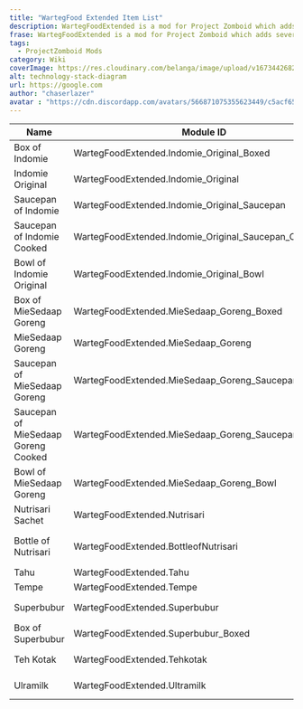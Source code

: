```yaml
---
title: "WartegFood Extended Item List"
description: WartegFoodExtended is a mod for Project Zomboid which adds several Indonesian food recipes.
frase: WartegFoodExtended is a mod for Project Zomboid which adds several Indonesian food recipes.
tags:
  - ProjectZomboid Mods
category: Wiki
coverImage: https://res.cloudinary.com/belanga/image/upload/v1673442682/wfe/Icon/wartegextendedfood_arv4ul.jpg
alt: technology-stack-diagram
url: https://google.com
author: "chaserlazer"
avatar : "https://cdn.discordapp.com/avatars/566871075355623449/c5acf65c14af4c8f2b508910462fd026.gif"
---
```



|Name|Module ID|Icon|
|--|--|--|
|Box of Indomie|WartegFoodExtended.Indomie_Original_Boxed | ![Indomie Box Icon](https://res.cloudinary.com/belanga/image/upload/v1673779924/wfe/Icon/Item_IndomieBox_lz7iib.png) |
|Indomie Original|WartegFoodExtended.Indomie_Original | ![Indomie](https://res.cloudinary.com/belanga/image/upload/v1673779924/wfe/Icon/Item_Indomie_xncxlc.png)|
|Saucepan of Indomie|WartegFoodExtended.Indomie_Original_Saucepan | ![Indomie Saucepan](https://res.cloudinary.com/belanga/image/upload/v1672913272/wfe/Icon/Item_SaucepanwithIndomie_va6jg9.png) |
|Saucepan of Indomie Cooked|WartegFoodExtended.Indomie_Original_Saucepan_Cooked | ![Indomie Saucepan](https://res.cloudinary.com/belanga/image/upload/v1672913272/wfe/Icon/Item_SaucepanwithMieSedaap_k3ikoe.png) |
|Bowl of Indomie Original|WartegFoodExtended.Indomie_Original_Bowl | ![Bowl of Indomie Icon](https://res.cloudinary.com/belanga/image/upload/v1672913271/wfe/Icon/Item_BowlIndomieOriginal_q5jysg.png) |
|Box of MieSedaap Goreng|WartegFoodExtended.MieSedaap_Goreng_Boxed | ![MieSedaap Box Icon](https://res.cloudinary.com/belanga/image/upload/v1673779923/wfe/Icon/Item_MieSedaapBox_i9qkgp.png)|
|MieSedaap Goreng|WartegFoodExtended.MieSedaap_Goreng | ![MieSedaap Goreng](https://res.cloudinary.com/belanga/image/upload/v1673779924/wfe/Icon/Item_MieSedaap_sun4is.png)|
|Saucepan of MieSedaap Goreng|WartegFoodExtended.MieSedaap_Goreng_Saucepan | ![MieSedaap Saucepan](https://res.cloudinary.com/belanga/image/upload/v1672913272/wfe/Icon/Item_SaucepanwithMieSedaap_k3ikoe.png) |
|Saucepan of MieSedaap Goreng Cooked|WartegFoodExtended.MieSedaap_Goreng_Saucepan_Cooked | ![MieSedaap Saucepan Cooked](https://res.cloudinary.com/belanga/image/upload/v1672913272/wfe/Icon/Item_SaucepanwithMieSedaap_k3ikoe.png) |
|Bowl of MieSedaap Goreng|WartegFoodExtended.MieSedaap_Goreng_Bowl | ![Bowl of MieSedaap Icon](https://res.cloudinary.com/belanga/image/upload/v1673779924/wfe/Icon/Item_BowlMieSedaapGoreng_icymuq.png) |
|Nutrisari Sachet|WartegFoodExtended.Nutrisari | ![Nutrisari](https://res.cloudinary.com/belanga/image/upload/v1673779923/wfe/Icon/Item_Nutrisari_ye1h33.png) |
|Bottle of Nutrisari|WartegFoodExtended.BottleofNutrisari | ![Bowl of MieSedaap Icon](https://res.cloudinary.com/belanga/image/upload/v1672913271/wfe/Icon/Item_BottlewithNutrisari_au4ecc.png) |
|Tahu|WartegFoodExtended.Tahu | ![Tahu](https://res.cloudinary.com/belanga/image/upload/v1673779923/wfe/Icon/Item_Tahu_zhekys.png) |
|Tempe|WartegFoodExtended.Tempe| ![Tempe](https://res.cloudinary.com/belanga/image/upload/v1673779924/wfe/Icon/Item_Tempe_e2rqcd.png) |
|Superbubur|WartegFoodExtended.Superbubur| ![Superbubur](https://res.cloudinary.com/belanga/image/upload/v1673779923/wfe/Icon/Item_Superbubur_dicohg.png) |
|Box of Superbubur|WartegFoodExtended.Superbubur_Boxed| ![Superbubur Boxed](https://res.cloudinary.com/belanga/image/upload/v1673779923/wfe/Icon/Item_Superbubur_Box_ndctun.png) |
|Teh Kotak|WartegFoodExtended.Tehkotak| ![Teh Kotak](https://res.cloudinary.com/belanga/image/upload/v1673779923/wfe/Icon/Item_Tehkotak_nhdx9i.png)|
|Ulramilk|WartegFoodExtended.Ultramilk| ![Superbubur](https://res.cloudinary.com/belanga/image/upload/v1673779924/wfe/Icon/Item_Ultramilk_xetgve.png)|